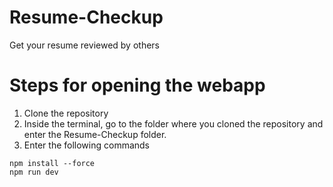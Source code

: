 # Resume-Checkup
Get your resume reviewed by others

# Steps for opening the webapp
1. Clone the repository
2. Inside the terminal, go to the folder where you cloned the repository and enter the Resume-Checkup folder.
3. Enter the following commands
```
npm install --force
npm run dev
```

